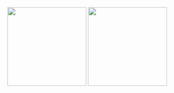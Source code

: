 <div>
  <img height="180em" src="https://github-readme-stats.vercel.app/api?username=JackelineBandeira&show_icons=true&theme=radical"/>
  <img height="180em" src="https://github-readme-stats.vercel.app/api/top-langs/?username=JackelineBandeira&layout=compact&theme=radical"/>
</div>




